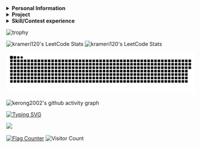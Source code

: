 <details> 
 <summary><b>Personal Information</b></summary>  
   
 - Name：CHEN, KE-RONG    
 - Email：krameri120@gmail.com    
 - Job：College student    
    
</details> 
  
<details> 
 <summary><b>Project</b></summary> 
 
|Course|Project|Course|Project|Course|Project|
|:----------:|:-----:|:----------:|:-----:|:----------:|:-----:|
|Computer Programming|[C language mote](https://github.com/kerong2002/C_Language_Note)| Computer Programming|[UVa_Project](https://github.com/kerong2002/110-C_Final_Project)|Python TKinter      |[Minesweeper](https://github.com/kerong2002/Minesweeper)|
|Discord Bot|[Discord bot mini games](https://github.com/kerong2002/Discord-Bot)|Object-oriented Programming|[RPG_game](https://github.com/kerong2002/RPG_game)       |Microcomputer Practice|[MCU_temperature_APP](https://github.com/kerong2002/temperature_bluetooth_with_8051)|
|FPGA|[Tilted_Image_Correction](https://github.com/kerong2002/Tilted_Image_Correction)|Digital System Design|[TETRIS](https://github.com/kerong2002/FPGA_TETRIS)|Digital System Design|[HDLbits](https://github.com/kerong2002/HDLbits)|
|FPGA|[YOLOV5](https://github.com/kerong2002/YOLOV5)|Computer Networking| [Personal website](https://kerong2002.github.io/)|Github Action|[Count_CPP_File](https://github.com/kerong2002/github_action) |
|Engineering Mathematics|[LaTeX](https://github.com/kerong2002/LaTeX)|Data Structure|[CPlusPlus-Algorithm](https://github.com/kerong2002/CPlusPlus_Algorithm)|Data Structure|[Code Judge](https://github.com/kerong2002/Code-Judge)|
 
</details>

<details> 
 <summary><b>Skill/Contest experience</b></summary> 

 
|Name|expertise|Name|expertise|
|:--:|:---:|:--:|:---:|
|Programming Language|C/C++/Python/Java | Machine Learning|Pytorch/Tensorflow|
|Hardware Description Language|VHDL/Verilog | Programmable Logic Device|FPGA/CPLD|
|MCU Design|8051 | Low-level Programming Language| Assembly |
|Ardunio|UNO/ESP32/Nano|Single-Board Computer|Raspberry_Pi 3/4/Pico |
|Web Design|JavaScript/CSS/Hexo| Hypertext Markup Language|HTML/Markdown/Latex|
|Window Programming|Python-TKinter/Visual Basic/C#|App Design|Flutter/Dart|
|Mathematics | MATLAB|Visual Programming Language|Scratch|

- School team：National Tainan Industrial High School  Dragon Boat
- 2020 Tainan City International Dragon Boat Championships **2nd**
- Sports club：Street Workout [teamlong](https://www.instagram.com/teamlong_sw/)
- National Tainan Industrial High School independent study competitions **1st**
- National Tainan Industrial High School 108 badminton game **2nd**
- National Tainan Industrial High School 80th sportswear design competition **Champion**
- KAWAI piano performance grade **7**
- CPE(Collegiate Programming Examination) Problem Solved:[**5/7**](https://github.com/kerong2002/Contest_Photo/blob/main/2022/2022_12_12_CPE.jpg) **(Rank:62/2502 -> 2.5%)**
- 2022/10 ~ 2023/01 School buddy (teaching subject：calculus/program)
- 2022/03/30 INTEGRATED CIRCUIT DESIGN CONTEST **[Group E](https://github.com/kerong2002/Contest_Photo/blob/main/2022/110%E5%AD%B8%E5%B9%B4%E5%BA%A6(2022)%E7%AC%AC25%E5%B1%86%E2%BC%A4%E5%AD%B8%E9%99%A2%E6%A0%A1%E7%A9%8D%E9%AB%94%E9%9B%BB%E8%B7%AF(IC)%E8%A8%AD%E8%A8%88%E7%AB%B6%E8%B3%BD.png)**
- 2022/10/01 National Collegiate Programming Contest **[Preliminary](https://github.com/kerong2002/Contest_Photo/blob/main/2022/2022NCPC_preliminary_certificate.PNG)** (Team:Segmentation Fault)
- 2022/10/15 National Collegiate Programming Contest **[Final](https://github.com/kerong2002/Contest_Photo/blob/main/2022/2022NCPC_FINAL_certificate.PNG)**(Team:Segmentation Fault)
- 2022/10/22 ICPC Asia Taiwan Online Programming Contest **[TOPC](https://github.com/kerong2002/Contest_Photo/blob/main/2022/2022TOPC_team_certificate.PNG)** (Team:Segmentation Fault)
- 2022/11/19 ICPC Asia Taoyuan Regional Programming Contest **[Regional](https://github.com/kerong2002/Contest_Photo/blob/main/2022/2022%20ICPC%20Asia%20Taoyuan%20Regional%20Programming%20Contest%20team.PNG)**
 - 2023/03 ~ 2023/6 School buddy (teaching subject：calculus/linear algebra/Computer Networking)
 - 2023/03/29 INTEGRATED CIRCUIT DESIGN CONTEST **[Group E](https://github.com/kerong2002/Contest_Photo/blob/main/2023/111%E5%AD%B8%E5%B9%B4%E5%BA%A6(2023)%E7%AC%AC26%E5%B1%86%E2%BC%A4%E5%AD%B8%E9%99%A2%E6%A0%A1%E7%A9%8D%E9%AB%94%E9%9B%BB%E8%B7%AF(IC)%E8%A8%AD%E8%A8%88%E7%AB%B6%E8%B3%BD.jpg)**
 
|Code Judge|Problem Solved|Code Judge|Problem Solved|
|:--:|:---:|:--:|:---:|
|[Leetcode](https://github.com/kerong2002/Leetcode)|122|[Onlinejudge](https://github.com/kerong2002/Onlinejudge)|61|
| [Zerojudge](https://github.com/kerong2002/Zerojudge)|319|[CSES](https://github.com/kerong2002/CSES)|12|


 
</details>    
<p>
 
 
 ![trophy](https://github-profile-trophy.vercel.app/?username=kerong2002&title=MultiLanguage,Joined2020,Commits,Repositories,Stars,Followers)

 
<p>
 <img src="https://github-readme-stats.vercel.app/api/top-langs/?username=kerong2002&layout=compact&hide_border=true&langs_count=100&theme=buefy" alt="krameri120's LeetCode Stats" width="46%" /> 
  <img src="https://stats.justsong.cn/api/leetcode/?username=krameri120&theme=jolly&hide_border=true" alt="krameri120's LeetCode Stats" width="46%" /> 
</p>

<a href=#><img src="kerong_contribution.svg"></a>     


![kerong2002's github activity graph](https://github-readme-activity-graph.cyclic.app/graph?username=kerong2002&theme=react)


 [![Typing SVG](https://readme-typing-svg.demolab.com?font=Fredoka+One&size=30&pause=10&color=39A7F7&width=435&height=45&lines=KE-RONG%2CCHEN)](https://git.io/typing-svg)
 
![](https://skillicons.dev/icons?i=c,cpp,java,python,matlab,html,css,js,nodejs,git,dart,flutter,arduino,raspberrypi,pytorch)



<a href="https://info.flagcounter.com/3gF3"><img src="https://s11.flagcounter.com/countxl/3gF3/bg_FFFFFF/txt_000000/border_000000/columns_6/maxflags_12/viewers_0/labels_1/pageviews_1/flags_0/percent_0/" alt="Flag Counter" border="0"></a>
![Visitor Count](https://profile-counter.glitch.me/kerong2002/count.svg)



